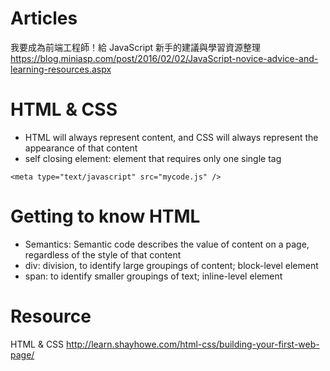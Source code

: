 # Articles
我要成為前端工程師！給 JavaScript 新手的建議與學習資源整理
https://blog.miniasp.com/post/2016/02/02/JavaScript-novice-advice-and-learning-resources.aspx

# HTML & CSS
- HTML will always represent content, and CSS will always represent the appearance of that content
- self closing element: element that requires only one single tag
```
<meta type="text/javascript" src="mycode.js" />
```

# Getting to know HTML
- Semantics: Semantic code describes the value of content on a page, regardless of the style of that content
- div: division, to identify large groupings of content; block-level element
- span: to identify smaller groupings of text; inline-level element

# Resource
HTML & CSS
http://learn.shayhowe.com/html-css/building-your-first-web-page/
